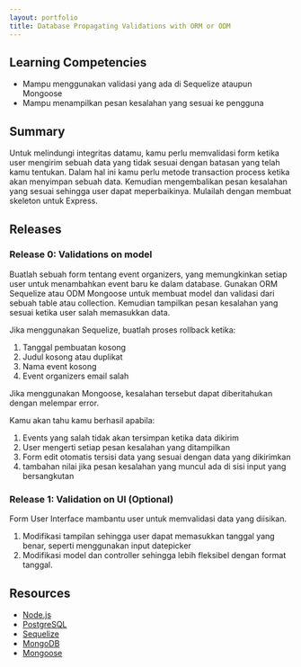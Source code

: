 ```yaml
---
layout: portfolio
title: Database Propagating Validations with ORM or ODM
---
```


## Learning Competencies

* Mampu menggunakan validasi yang ada di Sequelize ataupun Mongoose
* Mampu menampilkan pesan kesalahan yang sesuai ke pengguna

## Summary

Untuk melindungi integritas datamu, kamu perlu memvalidasi form ketika user mengirim sebuah data yang tidak sesuai dengan batasan yang telah kamu tentukan. Dalam hal ini kamu perlu metode transaction process ketika akan menyimpan sebuah data. Kemudian mengembalikan pesan kesalahan yang sesuai sehingga user dapat meperbaikinya. Mulailah dengan membuat skeleton untuk Express.

## Releases

### Release 0: Validations on model

Buatlah sebuah form tentang event organizers, yang memungkinkan setiap user untuk menambahkan event baru ke dalam database. Gunakan ORM Sequelize atau ODM Mongoose untuk membuat model dan validasi dari sebuah table atau collection. Kemudian tampilkan pesan kesalahan yang sesuai ketika user salah memasukkan data.

Jika menggunakan Sequelize, buatlah proses rollback ketika:

1. Tanggal pembuatan kosong
2. Judul kosong atau duplikat
3. Nama event kosong
4. Event organizers email salah

Jika menggunakan Mongoose, kesalahan tersebut dapat diberitahukan dengan melempar error.

Kamu akan tahu kamu berhasil apabila:

1. Events yang salah tidak akan tersimpan ketika data dikirim
2. User mengerti setiap pesan kesalahan yang ditampilkan
3. Form edit otomatis tersisi data yang sesuai dengan data yang dikirimkan
4. tambahan nilai jika pesan kesalahan yang muncul ada di sisi input yang bersangkutan

### Release 1: Validation on UI (Optional)

Form User Interface mambantu user untuk memvalidasi data yang diisikan.

1. Modifikasi tampilan sehingga user dapat memasukkan tanggal yang benar, seperti menggunakan input datepicker
2. Modifikasi model dan controller sehingga lebih fleksibel dengan format tanggal.

## Resources

* [Node.js](https://nodejs.org/en)
* [PostgreSQL](http://postgresql.org)
* [Sequelize](http://docs.sequelizejs.com)
* [MongoDB](http://mongodb.org)
* [Mongoose](http://mongoosejs.com)
